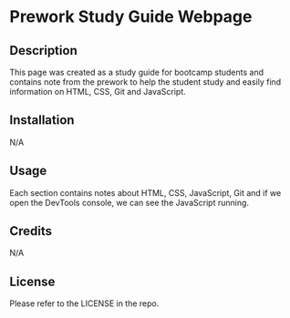 # Prework Study Guide Webpage

## Description 

This page was created as a study guide for bootcamp students and contains note from the prework to help the student study and easily find information on HTML, CSS, Git and JavaScript.

## Installation

N/A

## Usage

Each section contains notes about HTML, CSS, JavaScript, Git and if we open the DevTools console, we can see the JavaScript running.

## Credits

N/A

## License

Please refer to the LICENSE in the repo.
